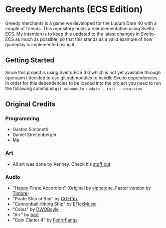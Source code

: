 # Greedy Merchants (ECS Edition)

Greedy merchants is a game we developed for the Ludum Dare 40 with a couple of friends. This repository holds a reimplementation using Svelto-ECS. My intention is to keep this updated to the latest changes in Svelto-ECS as much as possible, so that this stands as a valid example of how gameplay is implemented using it.

## Getting Started

Since this project is using Svelto.ECS 3.0 which is not yet available through openupm I decided to use git submodules to handle Svelto dependencies. In order for this dependencies to be loaded into the project you need to run the following command `git submodule update --init --recursive`.

## Original Credits

### Programming

* Gaston Simonetti
* Daniel Streitenberger
* Me

### Art

* All art was done by Kenney. Check his [stuff out](https://www.kenney.nl/assets).

### Audio

* "Happy Pirate Accordion" (Original by [alphatone](https://freesound.org/s/385876/), Faster version by [Timbre](https://freesound.org/s/385882/))
* "Pirate Ship at Bay" by [CGEffex](https://freesound.org/s/93678/)
* "Cannonball Hitting Ship" by [EFlexMusic](https://freesound.org/s/388527/)
* "Coins" by [DWOBoyle](https://freesound.org/s/140382/)
* "Arr" by [bart](https://opengameart.org/content/arr)
* "Coin Clatter 4" by [FenrirFangs](https://freesound.org/s/213978/)